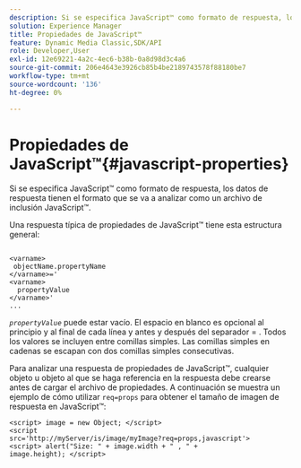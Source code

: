 ```yaml
---
description: Si se especifica JavaScript™ como formato de respuesta, los datos de respuesta tienen el formato que se va a analizar como un archivo de inclusión JavaScript™.
solution: Experience Manager
title: Propiedades de JavaScript™
feature: Dynamic Media Classic,SDK/API
role: Developer,User
exl-id: 12e69221-4a2c-4ec6-b38b-0a8d98d3c4a6
source-git-commit: 206e4643e3926cb85b4be2189743578f88180be7
workflow-type: tm+mt
source-wordcount: '136'
ht-degree: 0%

---
```


# Propiedades de JavaScript™{#javascript-properties}

Si se especifica JavaScript™ como formato de respuesta, los datos de respuesta tienen el formato que se va a analizar como un archivo de inclusión JavaScript™.

Una respuesta típica de propiedades de JavaScript™ tiene esta estructura general:

```
           
<varname> 
 objectName.propertyName 
</varname>=' 
<varname>
  propertyValue 
</varname>' 
...
```

*`propertyValue`* puede estar vacío. El espacio en blanco es opcional al principio y al final de cada línea y antes y después del separador = . Todos los valores se incluyen entre comillas simples. Las comillas simples en cadenas se escapan con dos comillas simples consecutivas.

Para analizar una respuesta de propiedades de JavaScript™, cualquier objeto u objeto al que se haga referencia en la respuesta debe crearse antes de cargar el archivo de propiedades. A continuación se muestra un ejemplo de cómo utilizar `req=props` para obtener el tamaño de imagen de respuesta en JavaScript™:

```
<script> image = new Object; </script> 
<script 
src='http://myServer/is/image/myImage?req=props,javascript'> 
<script> alert("Size: " + image.width + " , " + 
image.height); </script>
```
